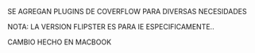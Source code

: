 SE AGREGAN PLUGINS DE COVERFLOW PARA DIVERSAS NECESIDADES

NOTA: LA VERSION FLIPSTER ES PARA IE ESPECIFICAMENTE..


CAMBIO HECHO EN MACBOOK